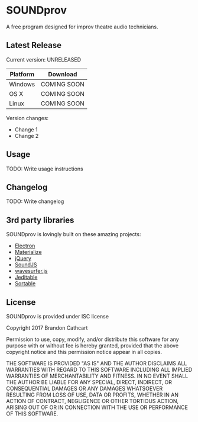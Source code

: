 # SOUNDprov

A free program designed for improv theatre audio technicians.

## Latest Release
Current version: UNRELEASED

| Platform      | Download      |
| ------------- |:-------------:|
| Windows       | COMING SOON   |
| OS X          | COMING SOON   |
| Linux		      | COMING SOON   |

Version changes:
* Change 1
* Change 2

## Usage

TODO: Write usage instructions

## Changelog

TODO: Write changelog

## 3rd party libraries

SOUNDprov is lovingly built on these amazing projects:
* [Electron](http://electron.atom.io/)
* [Materialize](http://materializecss.com/)
* [jQuery](https://jquery.com/)
* [SoundJS](https://github.com/CreateJS/SoundJS)
* [wavesurfer.js](https://github.com/katspaugh/wavesurfer.js)
* [Jeditable](https://github.com/tuupola/jquery_jeditable)
* [Sortable](https://github.com/RubaXa/Sortable)

## License

SOUNDprov is provided under ISC license

Copyright 2017 Brandon Cathcart

Permission to use, copy, modify, and/or distribute this software for any purpose with or without fee is hereby granted, provided that the above copyright notice and this permission notice appear in all copies.

THE SOFTWARE IS PROVIDED "AS IS" AND THE AUTHOR DISCLAIMS ALL WARRANTIES WITH REGARD TO THIS SOFTWARE INCLUDING ALL IMPLIED WARRANTIES OF MERCHANTABILITY AND FITNESS. IN NO EVENT SHALL THE AUTHOR BE LIABLE FOR ANY SPECIAL, DIRECT, INDIRECT, OR CONSEQUENTIAL DAMAGES OR ANY DAMAGES WHATSOEVER RESULTING FROM LOSS OF USE, DATA OR PROFITS, WHETHER IN AN ACTION OF CONTRACT, NEGLIGENCE OR OTHER TORTIOUS ACTION, ARISING OUT OF OR IN CONNECTION WITH THE USE OR PERFORMANCE OF THIS SOFTWARE.
